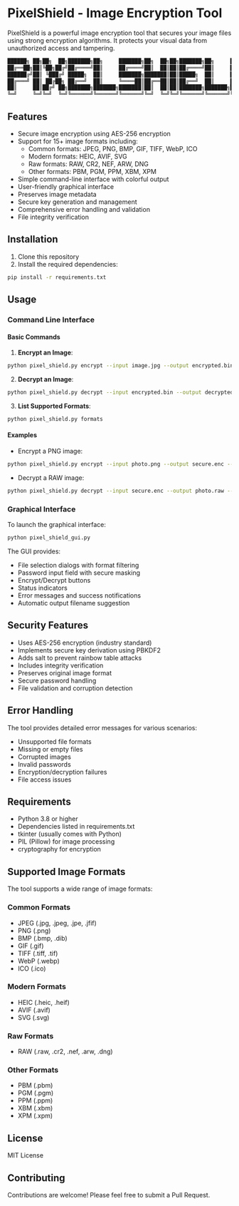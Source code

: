 # PixelShield - Image Encryption Tool

PixelShield is a powerful image encryption tool that secures your image files using strong encryption algorithms. It protects your visual data from unauthorized access and tampering.


```bash
██████╗ ██╗██╗  ██╗███████╗██╗     ███████╗██╗  ██╗██╗███████╗██╗     ██████╗ 
██╔══██╗██║╚██╗██╔╝██╔════╝██║     ██╔════╝██║  ██║██║██╔════╝██║     ██╔══██╗
██████╔╝██║ ╚███╔╝ █████╗  ██║     ███████╗███████║██║█████╗  ██║     ██║  ██║
██╔═══╝ ██║ ██╔██╗ ██╔══╝  ██║     ╚════██║██╔══██║██║██╔══╝  ██║     ██║  ██║
██║     ██║██╔╝ ██╗███████╗███████╗███████║██║  ██║██║███████╗███████╗██████╔╝
╚═╝     ╚═╝╚═╝  ╚═╝╚══════╝╚══════╝╚══════╝╚═╝  ╚═╝╚═╝╚══════╝╚══════╝╚═════╝                                                                               
```
## Features

- Secure image encryption using AES-256 encryption
- Support for 15+ image formats including:
  - Common formats: JPEG, PNG, BMP, GIF, TIFF, WebP, ICO
  - Modern formats: HEIC, AVIF, SVG
  - Raw formats: RAW, CR2, NEF, ARW, DNG
  - Other formats: PBM, PGM, PPM, XBM, XPM
- Simple command-line interface with colorful output
- User-friendly graphical interface
- Preserves image metadata
- Secure key generation and management
- Comprehensive error handling and validation
- File integrity verification

## Installation

1. Clone this repository
2. Install the required dependencies:
```bash
pip install -r requirements.txt
```

## Usage

### Command Line Interface

#### Basic Commands

1. **Encrypt an Image**:
```bash
python pixel_shield.py encrypt --input image.jpg --output encrypted.bin --key "your_password"
```

2. **Decrypt an Image**:
```bash
python pixel_shield.py decrypt --input encrypted.bin --output decrypted.jpg --key "your_password"
```

3. **List Supported Formats**:
```bash
python pixel_shield.py formats
```

#### Examples

- Encrypt a PNG image:
```bash
python pixel_shield.py encrypt --input photo.png --output secure.enc --key "mysecret"
```

- Decrypt a RAW image:
```bash
python pixel_shield.py decrypt --input secure.enc --output photo.raw --key "mysecret"
```

### Graphical Interface

To launch the graphical interface:
```bash
python pixel_shield_gui.py
```

The GUI provides:
- File selection dialogs with format filtering
- Password input field with secure masking
- Encrypt/Decrypt buttons
- Status indicators
- Error messages and success notifications
- Automatic output filename suggestion

## Security Features

- Uses AES-256 encryption (industry standard)
- Implements secure key derivation using PBKDF2
- Adds salt to prevent rainbow table attacks
- Includes integrity verification
- Preserves original image format
- Secure password handling
- File validation and corruption detection

## Error Handling

The tool provides detailed error messages for various scenarios:
- Unsupported file formats
- Missing or empty files
- Corrupted images
- Invalid passwords
- Encryption/decryption failures
- File access issues

## Requirements

- Python 3.8 or higher
- Dependencies listed in requirements.txt
- tkinter (usually comes with Python)
- PIL (Pillow) for image processing
- cryptography for encryption

## Supported Image Formats

The tool supports a wide range of image formats:

### Common Formats
- JPEG (.jpg, .jpeg, .jpe, .jfif)
- PNG (.png)
- BMP (.bmp, .dib)
- GIF (.gif)
- TIFF (.tiff, .tif)
- WebP (.webp)
- ICO (.ico)

### Modern Formats
- HEIC (.heic, .heif)
- AVIF (.avif)
- SVG (.svg)

### Raw Formats
- RAW (.raw, .cr2, .nef, .arw, .dng)

### Other Formats
- PBM (.pbm)
- PGM (.pgm)
- PPM (.ppm)
- XBM (.xbm)
- XPM (.xpm)

## License

MIT License

## Contributing

Contributions are welcome! Please feel free to submit a Pull Request.

